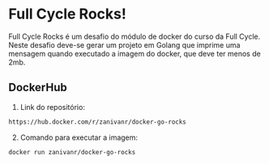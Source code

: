 # Full Cycle Rocks!

Full Cycle Rocks é um desafio do módulo de docker do curso da Full Cycle. Neste desafio deve-se gerar um projeto em Golang que imprime uma mensagem quando executado a imagem do docker, que deve ter menos de 2mb.

## DockerHub

1. Link do repositório:

```bash
https://hub.docker.com/r/zanivanr/docker-go-rocks
```

2. Comando para executar a imagem:

```bash
docker run zanivanr/docker-go-rocks
```